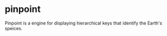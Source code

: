 # pinpoint
Pinpoint is a engine for displaying hierarchical keys that identify the Earth's speices.
